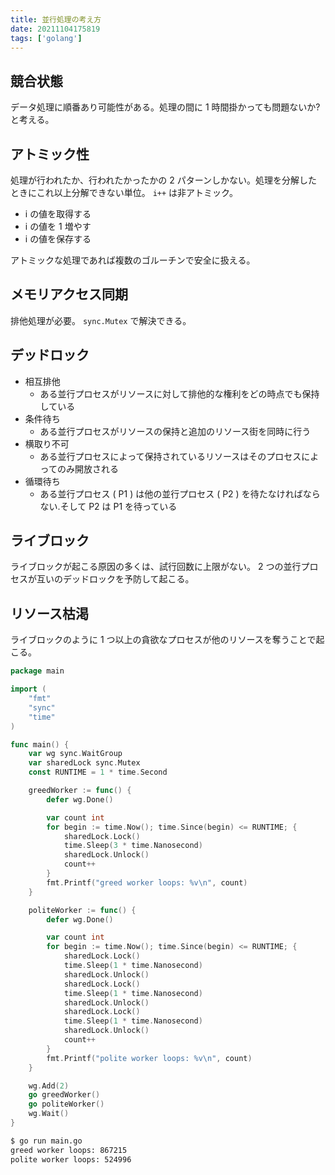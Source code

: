 ```yaml
---
title: 並行処理の考え方
date: 20211104175819
tags: ['golang']
---
```


## 競合状態
データ処理に順番あり可能性がある。処理の間に 1 時間掛かっても問題ないか?と考える。

## アトミック性
処理が行われたか、行われたかったかの 2 パターンしかない。処理を分解したときにこれ以上分解できない単位。
`i++` は非アトミック。
- i の値を取得する
- i の値を 1 増やす
- i の値を保存する

アトミックな処理であれば複数のゴルーチンで安全に扱える。

## メモリアクセス同期
排他処理が必要。 `sync.Mutex` で解決できる。

## デッドロック
- 相互排他
  - ある並行プロセスがリソースに対して排他的な権利をどの時点でも保持している
- 条件待ち
  - ある並行プロセスがリソースの保持と追加のリソース街を同時に行う
- 横取り不可
  - ある並行プロセスによって保持されているリソースはそのプロセスによってのみ開放される
- 循環待ち
  - ある並行プロセス ( P1 ) は他の並行プロセス ( P2 ) を待たなければならない.そして P2 は P1 を待っている

## ライブロック
ライブロックが起こる原因の多くは、試行回数に上限がない。 2 つの並行プロセスが互いのデッドロックを予防して起こる。

## リソース枯渇
ライブロックのように 1 つ以上の貪欲なプロセスが他のリソースを奪うことで起こる。

```go
package main

import (
	"fmt"
	"sync"
	"time"
)

func main() {
	var wg sync.WaitGroup
	var sharedLock sync.Mutex
	const RUNTIME = 1 * time.Second

	greedWorker := func() {
		defer wg.Done()

		var count int
		for begin := time.Now(); time.Since(begin) <= RUNTIME; {
			sharedLock.Lock()
			time.Sleep(3 * time.Nanosecond)
			sharedLock.Unlock()
			count++
		}
		fmt.Printf("greed worker loops: %v\n", count)
	}

	politeWorker := func() {
		defer wg.Done()

		var count int
		for begin := time.Now(); time.Since(begin) <= RUNTIME; {
			sharedLock.Lock()
			time.Sleep(1 * time.Nanosecond)
			sharedLock.Unlock()
			sharedLock.Lock()
			time.Sleep(1 * time.Nanosecond)
			sharedLock.Unlock()
			sharedLock.Lock()
			time.Sleep(1 * time.Nanosecond)
			sharedLock.Unlock()
			count++
		}
		fmt.Printf("polite worker loops: %v\n", count)
	}

	wg.Add(2)
	go greedWorker()
	go politeWorker()
	wg.Wait()
}
```

```bash
$ go run main.go 
greed worker loops: 867215
polite worker loops: 524996
```
